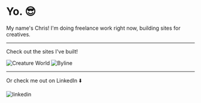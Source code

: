 # Yo. 😎

My name's Chris! I'm doing freelance work right now, building sites for creatives.

---

Check out the sites I've built!

![Creature World](https://github.com/ChristopherOka/ChristopherOka/assets/70914858/a4e4de74-3246-4066-996a-79571a6313d7)
![Byline](https://github.com/ChristopherOka/ChristopherOka/assets/70914858/467cbc0a-e2a6-4daf-86fd-26373fbfc5d6)

<!-- [Internet Art Club](https://internetartclub.com) -->

---

Or check me out on LinkedIn ⬇️

![linkedin](https://img.shields.io/badge/linkedin-0077B5?style=for-the-badge&logo=LinkedIn&logoColor=white)

